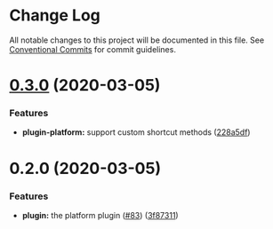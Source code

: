 # Change Log

All notable changes to this project will be documented in this file.
See [Conventional Commits](https://conventionalcommits.org) for commit guidelines.

# [0.3.0](https://github.com/vapperjs/vapper/compare/@vapper/plugin-platform@0.2.0...@vapper/plugin-platform@0.3.0) (2020-03-05)


### Features

* **plugin-platform:** support custom shortcut methods ([228a5df](https://github.com/vapperjs/vapper/commit/228a5df))





# 0.2.0 (2020-03-05)


### Features

* **plugin:** the platform plugin ([#83](https://github.com/vapperjs/vapper/issues/83)) ([3f87311](https://github.com/vapperjs/vapper/commit/3f87311))
